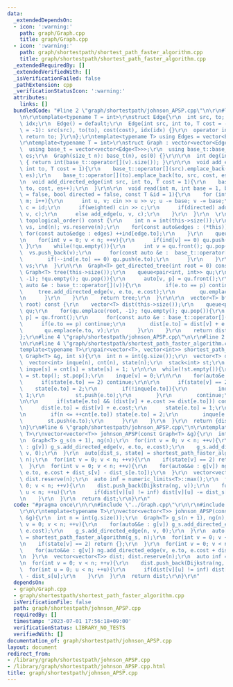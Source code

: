 ```yaml
---
data:
  _extendedDependsOn:
  - icon: ':warning:'
    path: graph/Graph.cpp
    title: graph/Graph.cpp
  - icon: ':warning:'
    path: graph/shortestpath/shortest_path_faster_algorithm.cpp
    title: graph/shortestpath/shortest_path_faster_algorithm.cpp
  _extendedRequiredBy: []
  _extendedVerifiedWith: []
  _isVerificationFailed: false
  _pathExtension: cpp
  _verificationStatusIcon: ':warning:'
  attributes:
    links: []
  bundledCode: "#line 2 \"graph/shortestpath/johnson_APSP.cpp\"\n\r\n#line 2 \"graph/Graph.cpp\"\
    \n\r\ntemplate<typename T = int>\r\nstruct Edge{\r\n  int src, to; T cost; int\
    \ idx;\r\n  Edge() = default;\r\n  Edge(int src, int to, T cost = -1, int idx\
    \ = -1): src(src), to(to), cost(cost), idx(idx) {}\r\n  operator int() const {\
    \ return to; }\r\n};\r\ntemplate<typename T> using Edges = vector<Edge<T>>;\r\n\
    \r\ntemplate<typename T = int>\r\nstruct Graph : vector<vector<Edge<T>>> {\r\n\
    \  using base_t = vector<vector<Edge<T>>>;\r\n  using base_t::base_t;\r\n  size_t\
    \ es;\r\n  Graph(size_t n): base_t(n), es(0) {}\r\n\r\n  int deg(int v) const\
    \ { return int(base_t::operator[](v).size()); }\r\n\r\n  void add_edge(int src,\
    \ int to, T cost = 1){\r\n    base_t::operator[](src).emplace_back(src, to, cost,\
    \ es);\r\n    base_t::operator[](to).emplace_back(to, src, cost, es++);\r\n  }\r\
    \n  void add_directed_edge(int src, int to, T cost = 1){\r\n    base_t::operator[](src).emplace_back(src,\
    \ to, cost, es++);\r\n  }\r\n\r\n  void read(int m, int base = 1, bool weighted\
    \ = false, bool directed = false, const T &id = 1){\r\n    for (int i = 0; i <\
    \ m; i++){\r\n      int u, v; cin >> u >> v; u -= base; v -= base;\r\n      T\
    \ c = id;\r\n      if(weighted) cin >> c;\r\n      if(directed) add_directed_edge(u,\
    \ v, c);\r\n      else add_edge(u, v, c);\r\n    }\r\n  }\r\n  \r\n  vector<int>\
    \ topological_order() const {\r\n    int n = int(this->size());\r\n    vector<int>\
    \ vs, ind(n); vs.reserve(n);\r\n    for(const auto&edges : (*this)){\r\n     \
    \ for(const auto&edge : edges) ++ind[edge.to];\r\n    }\r\n    queue<int> qu;\r\
    \n    for(int v = 0; v < n; ++v){\r\n      if(ind[v] == 0) qu.push(v);\r\n   \
    \ }\r\n    while(!qu.empty()){\r\n      int v = qu.front(); qu.pop();\r\n    \
    \  vs.push_back(v);\r\n      for(const auto &e :  base_t::operator[](v)){\r\n\
    \        if(--ind[e.to] == 0) qu.push(e.to);\r\n      }\r\n    }\r\n    return\
    \ vs;\r\n  }\r\n\r\n  Graph<T> get_directed_tree(int root = 0) const {\r\n   \
    \ Graph<T> tree(this->size());\r\n    queue<pair<int, int>> qu;\r\n    for(qu.emplace(root,\
    \ -1); !qu.empty(); qu.pop()){\r\n      auto[v, p] = qu.front();\r\n      for(const\
    \ auto &e : base_t::operator[](v)){\r\n        if(e.to == p) continue;\r\n   \
    \     tree.add_directed_edge(v, e.to, e.cost);\r\n        qu.emplace(e.to, v);\r\
    \n      }\r\n    }\r\n    return tree;\r\n  }\r\n\r\n  vector<T> bfs_dist(int\
    \ root) const {\r\n    vector<T> dist(this->size());\r\n    queue<pair<int, int>>\
    \ qu;\r\n    for(qu.emplace(root, -1); !qu.empty(); qu.pop()){\r\n      auto[v,\
    \ p] = qu.front();\r\n      for(const auto &e : base_t::operator[](v)){\r\n  \
    \      if(e.to == p) continue;\r\n        dist[e.to] = dist[v] + e.cost;\r\n \
    \       qu.emplace(e.to, v);\r\n      }\r\n    }\r\n    return dist;\r\n  }\r\n\
    };\r\n#line 4 \"graph/shortestpath/johnson_APSP.cpp\"\n\r\n#line 2 \"graph/shortestpath/shortest_path_faster_algorithm.cpp\"\
    \n\r\n#line 4 \"graph/shortestpath/shortest_path_faster_algorithm.cpp\"\n\r\n\
    template<typename T>\r\npair<vector<T>, vector<int>> shortest_path_faster_algorithm(const\
    \ Graph<T> &g, int s){\r\n  int n = int(g.size());\r\n  vector<T> dist(n);\r\n\
    \  vector<int> inque(n), cnt(n), state(n);\r\n  stack<int> st;\r\n  st.push(s);\
    \ inque[s] = cnt[s] = state[s] = 1; \r\n\r\n  while(!st.empty()){\r\n    int v\
    \ = st.top(); st.pop();\r\n    inque[v] = 0;\r\n\r\n    for(auto&e : g[v]){\r\n\
    \      if(state[e.to] == 2) continue;\r\n\r\n      if(state[v] == 2){\r\n    \
    \    state[e.to] = 2;\r\n        if(!inque[e.to]){\r\n          inque[e.to] =\
    \ 1;\r\n          st.push(e.to);\r\n        }\r\n        continue;\r\n      }\r\
    \n\r\n      if(state[e.to] && (dist[v] + e.cost >= dist[e.to])) continue;\r\n\
    \      dist[e.to] = dist[v] + e.cost;\r\n      state[e.to] = 1;\r\n      if(!inque[e.to]){\r\
    \n        if(n <= ++cnt[e.to]) state[e.to] = 2;\r\n        inque[e.to] = 1;\r\n\
    \        st.push(e.to);\r\n      }\r\n    }\r\n  }\r\n  return {dist, state};\r\
    \n}\r\n#line 6 \"graph/shortestpath/johnson_APSP.cpp\"\n\r\ntemplate<typename\
    \ T>\r\nvector<vector<T>> johnson_APSP(const Graph<T> &g){\r\n  int n = int(g.size());\r\
    \n  Graph<T> g_s(n + 1), ng(n);\r\n  for(int v = 0; v < n; ++v){\r\n    for(auto&&e\
    \ : g[v]) g_s.add_directed_edge(v, e.to, e.cost);\r\n    g_s.add_directed_edge(n,\
    \ v, 0);\r\n  }\r\n  auto[dist_s, state] = shortest_path_faster_algorithm(g_s,\
    \ n);\r\n  for(int v = 0; v < n; ++v){\r\n    if(state[v] == 2) return {};\r\n\
    \  }\r\n  for(int v = 0; v < n; ++v){\r\n    for(auto&&e : g[v]) ng.add_directed_edge(v,\
    \ e.to, e.cost + dist_s[v] - dist_s[e.to]);\r\n  }\r\n  vector<vector<T>> dist;\
    \ dist.reserve(n);\r\n  auto inf = numeric_limits<T>::max();\r\n  for(int v =\
    \ 0; v < n; ++v){\r\n    dist.push_back(Dijkstra(ng, v));\r\n    for(int u = 0;\
    \ u < n; ++u){\r\n      if(dist[v][u] != inf) dist[v][u] -= dist_s[v] - dist_s[u];\r\
    \n    }\r\n  }\r\n  return dist;\r\n}\r\n"
  code: "#pragma once\r\n\r\n#include \"../Graph.cpp\"\r\n\r\n#include \"./shortest_path_faster_algorithm.cpp\"\
    \r\n\r\ntemplate<typename T>\r\nvector<vector<T>> johnson_APSP(const Graph<T>\
    \ &g){\r\n  int n = int(g.size());\r\n  Graph<T> g_s(n + 1), ng(n);\r\n  for(int\
    \ v = 0; v < n; ++v){\r\n    for(auto&&e : g[v]) g_s.add_directed_edge(v, e.to,\
    \ e.cost);\r\n    g_s.add_directed_edge(n, v, 0);\r\n  }\r\n  auto[dist_s, state]\
    \ = shortest_path_faster_algorithm(g_s, n);\r\n  for(int v = 0; v < n; ++v){\r\
    \n    if(state[v] == 2) return {};\r\n  }\r\n  for(int v = 0; v < n; ++v){\r\n\
    \    for(auto&&e : g[v]) ng.add_directed_edge(v, e.to, e.cost + dist_s[v] - dist_s[e.to]);\r\
    \n  }\r\n  vector<vector<T>> dist; dist.reserve(n);\r\n  auto inf = numeric_limits<T>::max();\r\
    \n  for(int v = 0; v < n; ++v){\r\n    dist.push_back(Dijkstra(ng, v));\r\n  \
    \  for(int u = 0; u < n; ++u){\r\n      if(dist[v][u] != inf) dist[v][u] -= dist_s[v]\
    \ - dist_s[u];\r\n    }\r\n  }\r\n  return dist;\r\n}\r\n"
  dependsOn:
  - graph/Graph.cpp
  - graph/shortestpath/shortest_path_faster_algorithm.cpp
  isVerificationFile: false
  path: graph/shortestpath/johnson_APSP.cpp
  requiredBy: []
  timestamp: '2023-07-01 17:56:18+09:00'
  verificationStatus: LIBRARY_NO_TESTS
  verifiedWith: []
documentation_of: graph/shortestpath/johnson_APSP.cpp
layout: document
redirect_from:
- /library/graph/shortestpath/johnson_APSP.cpp
- /library/graph/shortestpath/johnson_APSP.cpp.html
title: graph/shortestpath/johnson_APSP.cpp
---
```

